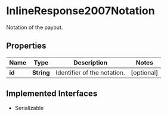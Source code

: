 

# InlineResponse2007Notation

Notation of the payout.

## Properties

Name | Type | Description | Notes
------------ | ------------- | ------------- | -------------
**id** | **String** | Identifier of the notation. |  [optional]


## Implemented Interfaces

* Serializable


